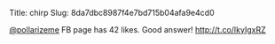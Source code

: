 Title: chirp
Slug: 8da7dbc8987f4e7bd715b04afa9e4cd0

<a href="http://twitter.com/pollarizeme">@pollarizeme</a> FB page has 42 likes. Good answer! <a href="http://t.co/IkyIgxRZ">http://t.co/IkyIgxRZ</a>
